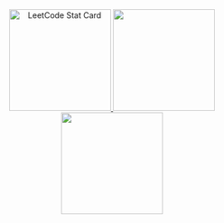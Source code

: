 <div align="center">
    <a href="https://github.com/Arthur-Diesel">
        <img height="180em" alt="LeetCode Stat Card" src="https://apu5rh8gxk.execute-api.us-east-1.amazonaws.com/default/leetcode-stats?username=Arthur-Diesel"/>
        <img height="180em" src="https://github-readme-stats.vercel.app/api/top-langs/?username=Arthur-Diesel&theme=default&layout=compact&langs_count=7">
        <img height="180em" src="https://www.codewars.com/users/Arthur-Diesel/badges/large">
    </a>
</div>
